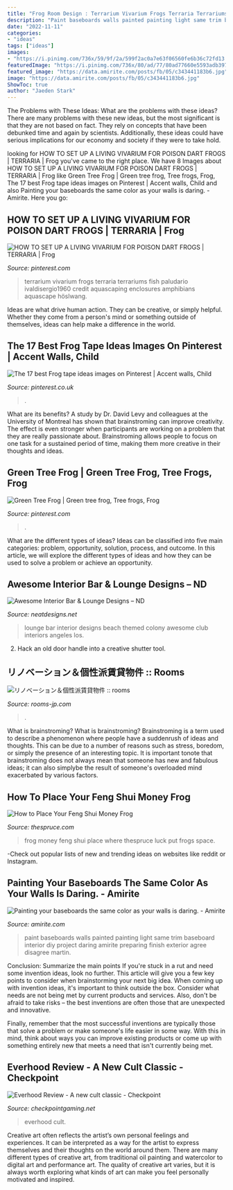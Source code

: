 ```yaml
---
title: "Frog Room Design : Terrarium Vivarium Frogs Terraria Terrariums Fish Paludario Ivaldisergio1960 Credit Aquascaping Enclosures Amphibians Aquascape Höslwang"
description: "Paint baseboards walls painted painting light same trim baseboard interior diy project daring amirite preparing finish exterior agree disagree martin"
date: "2022-11-11"
categories:
- "ideas"
tags: ["ideas"]
images:
- "https://i.pinimg.com/736x/59/9f/2a/599f2ac0a7e63f06560fe6b36c72fd13.jpg"
featuredImage: "https://i.pinimg.com/736x/80/ad/77/80ad77660e5593adb397c8e002f82ffb.jpg"
featured_image: "https://data.amirite.com/posts/fb/05/c343441183b6.jpg"
image: "https://data.amirite.com/posts/fb/05/c343441183b6.jpg"
ShowToc: true
author: "Jaeden Stark"
---
```



The Problems with These Ideas: What are the problems with these ideas?
There are many problems with these new ideas, but the most significant is that they are not based on fact. They rely on concepts that have been debunked time and again by scientists. Additionally, these ideas could have serious implications for our economy and society if they were to take hold.

	

		
looking for HOW TO SET UP A LIVING VIVARIUM FOR POISON DART FROGS | TERRARIA | Frog you've came to the right place. We have 8 Images about HOW TO SET UP A LIVING VIVARIUM FOR POISON DART FROGS | TERRARIA | Frog like Green Tree Frog | Green tree frog, Tree frogs, Frog, The 17 best Frog tape ideas images on Pinterest | Accent walls, Child and also Painting your baseboards the same color as your walls is daring. - Amirite. Here you go:
		
    
## HOW TO SET UP A LIVING VIVARIUM FOR POISON DART FROGS | TERRARIA | Frog

<img loading=lazy src="https://i.pinimg.com/736x/80/ad/77/80ad77660e5593adb397c8e002f82ffb.jpg" onerror="this.onerror=null;this.src='https://tse2.mm.bing.net/th?id=OIP.qGbEPwOtOjiX5QA9GUj9IwHaJ4&amp;pid=15.1';" alt="HOW TO SET UP A LIVING VIVARIUM FOR POISON DART FROGS | TERRARIA | Frog">

_Source: pinterest.com_

>terrarium vivarium frogs terraria terrariums fish paludario ivaldisergio1960 credit aquascaping enclosures amphibians aquascape höslwang. 

	

Ideas are what drive human action. They can be creative, or simply helpful. Whether they come from a person's mind or something outside of themselves, ideas can help make a difference in the world.

    
## The 17 Best Frog Tape Ideas Images On Pinterest | Accent Walls, Child

<img loading=lazy src="https://i.pinimg.com/736x/55/51/0c/55510c70541931171866cc1313a9f501--abstract-wall-paint-wall-paint-tape.jpg" onerror="this.onerror=null;this.src='https://tse4.mm.bing.net/th?id=OIP.Mwgjp61ywjvnS6e0pfDROQHaJ7&amp;pid=15.1';" alt="The 17 best Frog tape ideas images on Pinterest | Accent walls, Child">

_Source: pinterest.co.uk_

>. 

	

What are its benefits?
A study by Dr. David Levy and colleagues at the University of Montreal has shown that brainstroming can improve creativity. The effect is even stronger when participants are working on a problem that they are really passionate about. Brainstroming allows people to focus on one task for a sustained period of time, making them more creative in their thoughts and ideas.

    
## Green Tree Frog | Green Tree Frog, Tree Frogs, Frog

<img loading=lazy src="https://i.pinimg.com/736x/59/9f/2a/599f2ac0a7e63f06560fe6b36c72fd13.jpg" onerror="this.onerror=null;this.src='https://tse3.mm.bing.net/th?id=OIP.dwmBUVAxTiWHEAmckndjYQHaHa&amp;pid=15.1';" alt="Green Tree Frog | Green tree frog, Tree frogs, Frog">

_Source: pinterest.com_

>. 

	

What are the different types of ideas?
Ideas can be classified into five main categories: problem, opportunity, solution, process, and outcome. In this article, we will explore the different types of ideas and how they can be used to solve a problem or achieve an opportunity.

    
## Awesome Interior Bar &amp; Lounge Designs – ND

<img loading=lazy src="http://neatdesigns.net/wp-content/uploads/2012/07/1218.jpg" onerror="this.onerror=null;this.src='https://tse4.mm.bing.net/th?id=OIP.H9tgQe-Smg-777S4Jl7wTQHaEx&amp;pid=15.1';" alt="Awesome Interior Bar &amp; Lounge Designs – ND">

_Source: neatdesigns.net_

>lounge bar interior designs beach themed colony awesome club interiors angeles los. 

	

2. Hack an old door handle into a creative shutter tool.

    
## リノベーション＆個性派賃貸物件 :: Rooms

<img loading=lazy src="http://www.rooms-jp.com/file/308_DSC03287.JPG" onerror="this.onerror=null;this.src='https://tse2.mm.bing.net/th?id=OIP.ZZgGdO-e4bXz6XQAc14Z2QAAAA&amp;pid=15.1';" alt="リノベーション＆個性派賃貸物件 :: rooms">

_Source: rooms-jp.com_

>. 

	

What is brainstroming?
What is brainstroming? Brainstroming is a term used to describe a phenomenon where people have a suddenrush of ideas and thoughts. This can be due to a number of reasons such as stress, boredom, or simply the presence of an interesting topic. It is important tonote that brainstroming does not always mean that someone has new and fabulous ideas; it can also simplybe the result of someone's overloaded mind exacerbated by various factors.

    
## How To Place Your Feng Shui Money Frog

<img loading=lazy src="https://www.thespruce.com/thmb/2ZBnu46SsjvxZiVlLlbWyHiXays=/1898x1265/filters:fill(auto,1)/RedChopsticks-56a2e3825f9b58b7d0cf8aca.jpg" onerror="this.onerror=null;this.src='https://tse2.mm.bing.net/th?id=OIP.jlOOq-7AvY_cEpYX2GtVjAHaE7&amp;pid=15.1';" alt="How to Place Your Feng Shui Money Frog">

_Source: thespruce.com_

>frog money feng shui place where thespruce luck put frogs space. 

	

-Check out popular lists of new and trending ideas on websites like reddit or Instagram.

    
## Painting Your Baseboards The Same Color As Your Walls Is Daring. - Amirite

<img loading=lazy src="https://data.amirite.com/posts/fb/05/c343441183b6.jpg" onerror="this.onerror=null;this.src='https://tse3.mm.bing.net/th?id=OIP.TWiYPJihPTj8Mq96GPoC3AHaE8&amp;pid=15.1';" alt="Painting your baseboards the same color as your walls is daring. - Amirite">

_Source: amirite.com_

>paint baseboards walls painted painting light same trim baseboard interior diy project daring amirite preparing finish exterior agree disagree martin. 

	

Conclusion: Summarize the main points
If you're stuck in a rut and need some invention ideas, look no further. This article will give you a few key points to consider when brainstorming your next big idea.
When coming up with invention ideas, it's important to think outside the box. Consider what needs are not being met by current products and services. Also, don't be afraid to take risks – the best inventions are often those that are unexpected and innovative.

Finally, remember that the most successful inventions are typically those that solve a problem or make someone's life easier in some way. With this in mind, think about ways you can improve existing products or come up with something entirely new that meets a need that isn't currently being met.

    
## Everhood Review - A New Cult Classic - Checkpoint

<img loading=lazy src="https://checkpointgaming.net/wp-content/uploads/2021/03/Everhood-Red-Face-Checkpoint-Gaming-e1614745495394.png" onerror="this.onerror=null;this.src='https://tse1.mm.bing.net/th?id=OIP.ZExTg51yFgyIIXxpVxJ37AHaHa&amp;pid=15.1';" alt="Everhood Review - A new cult classic - Checkpoint">

_Source: checkpointgaming.net_

>everhood cult. 

	

Creative art often reflects the artist’s own personal feelings and experiences. It can be interpreted as a way for the artist to express themselves and their thoughts on the world around them. There are many different types of creative art, from traditional oil painting and watercolor to digital art and performance art. The quality of creative art varies, but it is always worth exploring what kinds of art can make you feel personally motivated and inspired.

